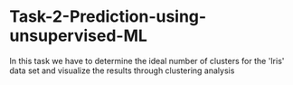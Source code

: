 # Task-2-Prediction-using-unsupervised-ML
In this task we have to determine the ideal number of clusters for the 'Iris' data set and visualize the results through clustering analysis
